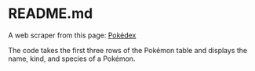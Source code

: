 # README.md

A web scraper from this page: [Pokédex](https://pokemondb.net/pokedex/all)

The code takes the first three rows of the Pokémon table and displays the name, kind, and species of a Pokémon.
